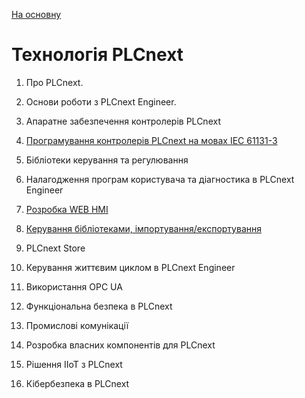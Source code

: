 [На основну](../README.md)

# Технологія PLCnext  

1. Про PLCnext.

2. Основи роботи з PLCnext Engineer.

3. Апаратне забезпечення контролерів PLCnext 

4. [Програмування контролерів PLCnext на мовах IEC 61131-3](programming.md)

5. Бібліотеки керування та регулювання 

6. Налагодження програм користувача та діагностика в PLCnext Engineer

7. [Розробка WEB HMI](hmi_main.md)

8. [Керування бібліотеками, імпортування/експортування](libmgmt.md) 

9. PLCnext Store

10. Керування життєвим циклом в PLCnext Engineer 

11. Використання OPC UA

12. Функціональна безпека в PLCnext 

13. Промислові комунікації 

14. Розробка власних компонентів для PLCnext

15. Рішення IIoT з PLCnext

16. Кібербезпека в PLCnext

    